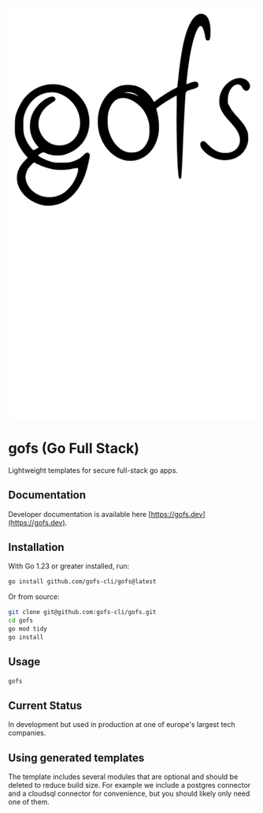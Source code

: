 ![gofs logo](/docs/gofs.svg#gh-light-mode-only)
![gofs logo](/docs/gofs-dark.svg#gh-dark-mode-only)

# gofs (Go Full Stack)

Lightweight templates for secure full-stack go apps.

## Documentation

Developer documentation is available here [https://gofs.dev](https://gofs.dev).

## Installation

With Go 1.23 or greater installed, run:

```bash
go install github.com/gofs-cli/gofs@latest
```

Or from source:

```bash
git clone git@github.com:gofs-cli/gofs.git
cd gofs
go mod tidy
go install
```

## Usage

```bash
gofs
```

## Current Status

In development but used in production at one of europe's largest tech companies.

## Using generated templates

The template includes several modules that are optional and should be deleted to reduce build size. For example we include a postgres connector and a cloudsql connector for convenience, but you should likely only need one of them.
